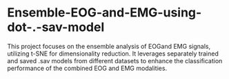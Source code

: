 # Ensemble-EOG-and-EMG-using-dot-.-sav-model
This project focuses on the ensemble analysis of EOGand EMG signals, utilizing t-SNE for dimensionality reduction. It leverages separately trained and saved .sav models from different datasets to enhance the classification performance of the combined EOG and EMG modalities.
